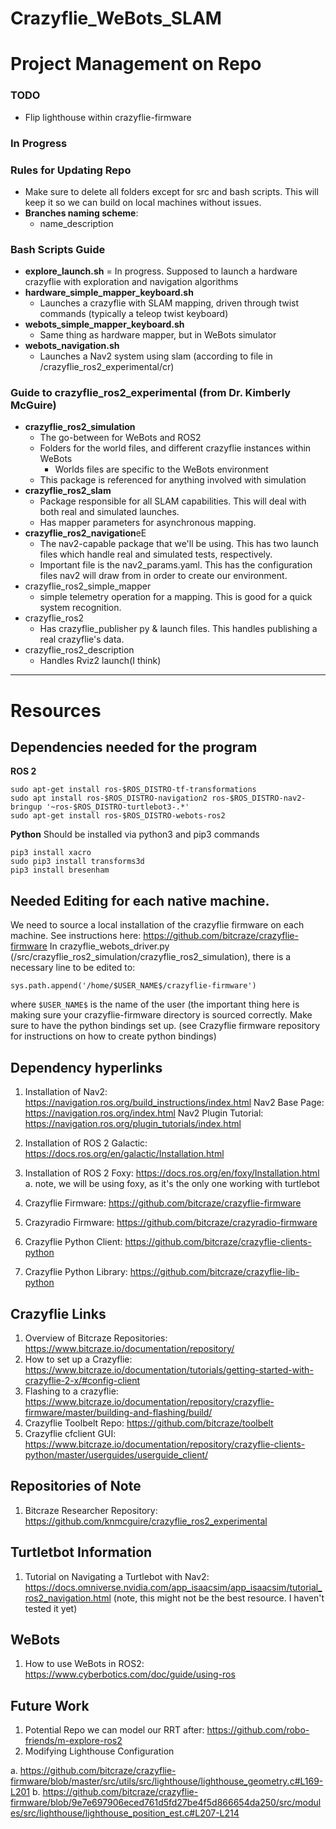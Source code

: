 # Crazyflie_WeBots_SLAM


# Project Management on Repo
### TODO
- Flip lighthouse within crazyflie-firmware 
### In Progress

### Rules for Updating Repo
- Make sure to delete all folders except for src and bash scripts. This will keep it so we can build on local machines without issues.
- **Branches naming scheme**:
  - name_description
### Bash Scripts Guide
- **explore_launch.sh** = In progress. Supposed to launch a hardware crazyflie with exploration and navigation algorithms
- **hardware_simple_mapper_keyboard.sh**
  - Launches a crazyflie with SLAM mapping, driven through twist commands (typically a teleop twist keyboard)
- **webots_simple_mapper_keyboard.sh**
  - Same thing as hardware mapper, but in WeBots simulator
- **webots_navigation.sh**
  - Launches a Nav2 system using slam (according to file in /crazyflie_ros2_experimental/cr)

### Guide to crazyflie_ros2_experimental (from Dr. Kimberly McGuire)
- **crazyflie_ros2_simulation**
  - The go-between for WeBots and ROS2
  - Folders for the world files, and different crazyflie instances within WeBots
    - Worlds files are specific to the WeBots environment
  - This package is referenced for anything involved with simulation
- **crazyflie_ros2_slam**
  - Package responsible for all SLAM capabilities. This will deal with both real and simulated launches. 
  - Has mapper parameters for asynchronous mapping.
- **crazyflie_ros2_navigation**eE
  - The nav2-capable package that we'll be using. This has two launch files which handle real and simulated tests, respectively. 
  - Important file is the nav2_params.yaml. This has the configuration files nav2 will draw from in order to create our environment. 
- crazyflie_ros2_simple_mapper
  - simple telemetry operation for a mapping. This is good for a quick system recognition.
- crazyflie_ros2
  - Has crazyflie_publisher py & launch files. This handles publishing a real crazyflie's data.
- crazyflie_ros2_description
  - Handles Rviz2 launch(I think)

----------
# Resources
## Dependencies needed for the program
**ROS 2**
```
sudo apt-get install ros-$ROS_DISTRO-tf-transformations
sudo apt install ros-$ROS_DISTRO-navigation2 ros-$ROS_DISTRO-nav2-bringup '~ros-$ROS_DISTRO-turtlebot3-.*'
sudo apt-get install ros-$ROS_DISTRO-webots-ros2

```
**Python**
Should be installed via python3 and pip3 commands
```
pip3 install xacro
sudo pip3 install transforms3d
pip3 install bresenham

```
## Needed Editing for each native machine.
We need to source a local installation of the crazyflie firmware on each machine. See instructions here: https://github.com/bitcraze/crazyflie-firmware
In crazyflie_webots_driver.py (/src/crazyflie_ros2_simulation/crazyflie_ros2_simulation), there is a necessary line to be edited to: 
```
sys.path.append('/home/$USER_NAME$/crazyflie-firmware')
```
where ``$USER_NAME$`` is the name of the user (the important thing here is making sure your crazyflie-firmware directory is sourced correctly. Make sure to have the python bindings set up. (see Crazyflie firmware repository for instructions on how to create python bindings)

## Dependency hyperlinks
1. Installation of Nav2: https://navigation.ros.org/build_instructions/index.html
        Nav2 Base Page: https://navigation.ros.org/index.html
        Nav2 Plugin Tutorial: https://navigation.ros.org/plugin_tutorials/index.html
        
3. Installation of ROS 2 Galactic: https://docs.ros.org/en/galactic/Installation.html
4. Installation of ROS 2 Foxy: https://docs.ros.org/en/foxy/Installation.html
  a. note, we will be using foxy, as it's the only one working with turtlebot
5. Crazyflie Firmware: https://github.com/bitcraze/crazyflie-firmware
6. Crazyradio Firmware: https://github.com/bitcraze/crazyradio-firmware
7. Crazyflie Python Client: https://github.com/bitcraze/crazyflie-clients-python
8. Crazyflie Python Library: https://github.com/bitcraze/crazyflie-lib-python
## Crazyflie Links
1. Overview of Bitcraze Repositories: https://www.bitcraze.io/documentation/repository/
2. How to set up a Crazyflie: https://www.bitcraze.io/documentation/tutorials/getting-started-with-crazyflie-2-x/#config-client
3. Flashing to a crazyflie: https://www.bitcraze.io/documentation/repository/crazyflie-firmware/master/building-and-flashing/build/
4. Crazyflie Toolbelt Repo: https://github.com/bitcraze/toolbelt
5. Crazyflie cfclient GUI: https://www.bitcraze.io/documentation/repository/crazyflie-clients-python/master/userguides/userguide_client/
## Repositories of Note
1. Bitcraze Researcher Repository: https://github.com/knmcguire/crazyflie_ros2_experimental

## Turtletbot Information
1. Tutorial on Navigating a Turtlebot with Nav2: https://docs.omniverse.nvidia.com/app_isaacsim/app_isaacsim/tutorial_ros2_navigation.html
(note, this might not be the best resource. I haven't tested it yet)
## WeBots
1. How to use WeBots in ROS2: https://www.cyberbotics.com/doc/guide/using-ros

## Future Work
1. Potential Repo we can model our RRT after: https://github.com/robo-friends/m-explore-ros2
2. Modifying Lighthouse Configuration

  a. https://github.com/bitcraze/crazyflie-firmware/blob/master/src/utils/src/lighthouse/lighthouse_geometry.c#L169-L201
  b. https://github.com/bitcraze/crazyflie-firmware/blob/9e7e697906eced761d5fd27be4f5d866654da250/src/modules/src/lighthouse/lighthouse_position_est.c#L207-L214